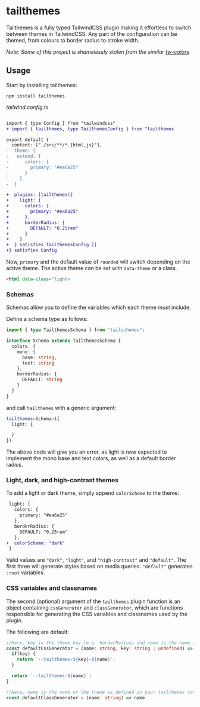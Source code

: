# tailthemes

Tailthemes is a fully typed TailwindCSS plugin making it effortless to switch between themes in TailwindCSS. Any part of the configuration can 
be themed, from colours to border radius to stroke width.

*Note: Some of this project is shamelessly stolen from the similar [tw-colors](https://github.com/L-Blondy/tw-colors)*

## Usage

Start by installing tailthemes:
```
npm install tailthemes
```

*tailwind.config.ts*
```diff

import { type Config } from "tailwindcss"
+ import { tailthemes, type TailthemesConfig } from "tailthemes

export default {
  content: ["./src/**/*.{html,js}"],
-  theme: {
-   extend: {
-      colors: {
-        primary: "#ea6a25"
-      }
-    }
-  }

+  plugins: [tailthemes({
+    light: {
+      colors: {
+        primary: "#ea6a25"
+      },
+      borderRadius: {
+        DEFAULT: "0.25rem"
+      }
+    }
+  } satisfies TailthemesConfig )]
+} satisfies Config
```

Now, `primary` and the default value of `rounded` will switch depending on the active theme. The active theme can be set with `data-theme` or
a class. 

```html
<html data-class="light>
```

### Schemas

Schemas allow you to define the variables which each theme *must* include.

Define a schema type as follows:

```typescript
import { type TailthemesSchema } from "tailschemes";

interface Schema extends TailthemesSchema {
  colors: {
    mono: {
      base: string,
      text: string
    },
    borderRadius: {
      DEFAULT: string
    }
  }
}
```

and call `tailthemes` with a generic argument:

```typescript
tailthemes<Schema>({
  light: {

  }
})
```

The above code will give you an error, as light is now expected to implement the mono base and text colors, as well as a default border radius.

### Light, dark, and high-contrast themes

To add a light or dark theme, simply append `colorScheme` to the theme:
```diff
 light: {
   colors: {
     primary: "#ea6a25"
   },
   borderRadius: {
     DEFAULT: "0.25rem"
   },
+  colorScheme: "dark"
 }
```

Valid values are `"dark"`, `"light"`, and `"high-contrast"` and `"default"`. The first three will generate styles based on media queries. `"default"` generates `:root` variables.

### CSS variables and classnames

The second (optional) argument of the `tailthemes` plugin function is an object containing `cssGenerator` and `classGenerator`, which are functions responsible for generating the CSS variables and classnames used by the plugin. 

The following are default:
```typescript
//Here, key is the theme key (e.g. borderRadius) and name is the name of the value (e.g. red-500)
const defaultCssGenerator = (name: string, key: string | undefined) => {
  if(key) {
    return `--tailthemes-${key}-${name}`;
  }

  return `--tailthemes-${name}`;
}

//Here, name is the name of the theme as defined in your tailthemes config
const defaultClassGenerator = (name: string) => name
```
